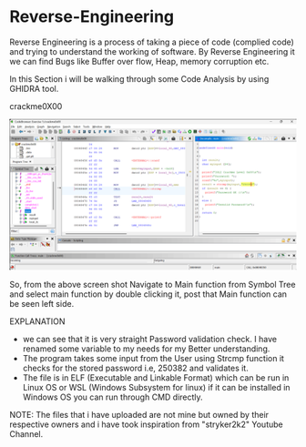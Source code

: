 # Reverse-Engineering

Reverse Engineering is a process of taking a piece of code (complied code) and trying to understand the working of software. By Reverse Engineering it we can find Bugs like Buffer over flow, Heap, memory corruption etc.

In this Section i will be walking through some Code Analysis by using GHIDRA tool.

crackme0X00

 ![Image Alt](https://github.com/Deekshith2023/Reverse-Engineering/blob/c094f50fe27d4532e4dcd6798b7ea4fbab5e93eb/ScreenShots/crackme0x00%20pic-1.png)

So, from the above screen shot Navigate to Main function from Symbol Tree and select main function by double clicking it, post that Main function can be seen left side.

EXPLANATION

* we can see that it is very straight Password validation check. I have renamed some variable to my needs for my Better understanding.
* The program takes some input from the User using Strcmp function it checks for the stored password i.e, 250382 and validates it.
* The file is in ELF (Executable and Linkable Format) which can be run in Linux OS or WSL (Windows Subsystem for linux) if it can be installed in Windows OS you can run through CMD directly.












NOTE: The files that i have uploaded are not mine but owned by their respective owners and i have took inspiration from "stryker2k2" Youtube Channel.
